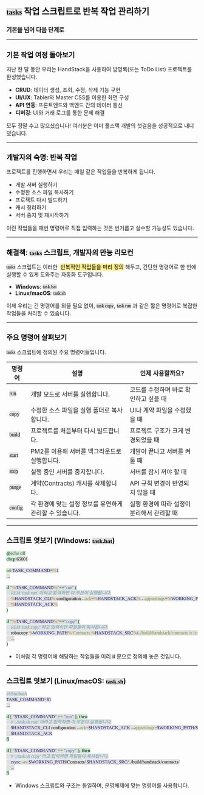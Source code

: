 ﻿---
marp: true
theme: gaia
_class: lead
footer: QCN
paginate: true
backgroundColor: #fff
---

<style>
:root {
  font-family: Pretendard;
  --border-color: #303030;
  --text-color: #0a0a0a;
  --bg-color-alt: #dadada;
  --mark-background: #ffef92;
}

h1 {
  border-bottom: none;
  font-size: 1.6em;
}

h2 {
  border-bottom: none;
  font-size: 1.3em;
}

h3 {
  font-size: 1.1em;
}

h4 {
  font-size: 1.05em;
}

h5 {
  font-size: 1em;
}

h6 {
  font-size: 0.9em;
}

h1,
h2,
h3,
h4,
h5,
h6 {
  color: var(--text-color);
}

code:not([class*="language-"]) {
  font-family: D2Coding;
  color: #000;
  vertical-align: text-bottom;
  background-color: rgba(100, 100, 100, 0.2);
}

section {
  padding: 1rem;
  border-bottom: 1px solid #000;
  background-image: linear-gradient(to bottom right, #f7f7f7 0%, #d3d3d3 100%);
}

section > h2 {
  border-bottom: 4px solid #17344f;
}

section table {
    margin: auto;
    margin-top: 1rem;
    font-size: 28px;
}

section::after {
  font-size: 0.75em;
  content: attr(data-marpit-pagination) " / " attr(data-marpit-pagination-total);
}

img[alt~="center"] {
  display: block;
  margin: 0 auto;
}

blockquote {
  font-size: 26px;
  border-left: 8px solid var(--border-color);
  background: var(--bg-color-alt);
  margin: 0.5em;
  padding: 0.5em;
}

blockquote::before,
blockquote::after {
    content: '';
}

mark {
  background-color: var(--mark-background);
  padding: 0 2px 2px;
  border-radius: 4px;
  margin: 0 2px;
}

section.tinytext>p,
section.tinytext>ul,
section.tinytext>blockquote {
  font-size: 0.65em;
}
</style>

# `tasks` 작업 스크립트로 반복 작업 관리하기

### 기본을 넘어 다음 단계로

---

## 기본 작업 여정 돌아보기

지난 한 달 동안 우리는 HandStack을 사용하여 방명록(또는 ToDo List) 프로젝트를 완성했습니다.

- **CRUD**: 데이터 생성, 조회, 수정, 삭제 기능 구현
- **UI/UX**: Tabler와 Master CSS를 이용한 화면 구성
- **API 연동**: 프론트엔드와 백엔드 간의 데이터 통신
- **디버깅**: UI와 거래 로그를 통한 문제 해결

모두 정말 수고 많으셨습니다! 여러분은 이미 풀스택 개발의 첫걸음을 성공적으로 내디뎠습니다.

---

## 개발자의 숙명: 반복 작업

프로젝트를 진행하면서 우리는 매일 같은 작업들을 반복하게 됩니다.

- 개발 서버 실행하기
- 수정한 소스 파일 복사하기
- 프로젝트 다시 빌드하기
- 캐시 정리하기
- 서버 중지 및 재시작하기

이런 작업들을 매번 명령어로 직접 입력하는 것은 번거롭고 실수할 가능성도 있습니다.

---

## 해결책: `tasks` 스크립트, 개발자의 만능 리모컨

`tasks` 스크립트는 이러한 <mark>반복적인 작업들을 미리 정의</mark>해두고, 간단한 명령어로 한 번에 실행할 수 있게 도와주는 자동화 도구입니다.

- **Windows**: `task.bat`
- **Linux/macOS**: `task.sh`

이제 우리는 긴 명령어를 외울 필요 없이, `task copy`, `task run` 과 같은 짧은 명령어로 복잡한 작업들을 처리할 수 있습니다.

---

## 주요 명령어 살펴보기

`tasks` 스크립트에 정의된 주요 명령어들입니다.

| 명령어 | 설명 | 언제 사용할까요? |
|---|---|---|
| `run` | 개발 모드로 서버를 실행합니다. | 코드를 수정하며 바로 확인하고 싶을 때 |
| `copy`| 수정한 소스 파일을 실행 폴더로 복사합니다. | UI나 계약 파일을 수정했을 때 |
| `build`| 프로젝트를 처음부터 다시 빌드합니다. | 프로젝트 구조가 크게 변경되었을 때 |
| `start`| PM2를 이용해 서버를 백그라운드로 실행합니다. | 개발이 끝나고 서버를 켜둘 때 |
| `stop` | 실행 중인 서버를 중지합니다. | 서버를 잠시 꺼야 할 때 |
| `purge`| 계약(Contracts) 캐시를 삭제합니다. | API 규칙 변경이 반영되지 않을 때 |
| `config`| 각 환경에 맞는 설정 정보를 유연하게 관리할 수 있습니다. | 실행 환경에 따라 설정이 분리해서 관리할 때 |

---

## 스크립트 엿보기 (Windows: `task.bat`)

```bat
@echo off
chcp 65001

set TASK_COMMAND=%1
...

if "%TASK_COMMAND%"=="run" (
    REM 'task run' 이라고 입력하면 이 부분이 실행됩니다.
    %HANDSTACK_CLI% configuration --ack=%HANDSTACK_ACK% --appsettings=%WORKING_PATH%/Settings/ack.%TASK_SETTING%.json
    %HANDSTACK_ACK%
)

if "%TASK_COMMAND%"=="copy" (
    REM 'task copy' 라고 입력하면 파일들이 복사됩니다.
    robocopy %WORKING_PATH%/Contracts %HANDSTACK_SRC%/../build/handstack/contracts /e /copy:dat
    ...
)
```
- 이처럼 각 명령어에 해당하는 작업들을 미리 `if` 문으로 정의해 놓은 것입니다.

---

## 스크립트 엿보기 (Linux/macOS: `task.sh`)

```bash
#!/bin/bash
TASK_COMMAND=$1
...

if [ "$TASK_COMMAND" == "run" ]; then
    # './task.sh run' 이라고 입력하면 이 부분이 실행됩니다.
    $HANDSTACK_CLI configuration --ack=$HANDSTACK_ACK --appsettings=$WORKING_PATH/Settings/ack.$TASK_SETTING.json
    $HANDSTACK_ACK
fi

if [ "$TASK_COMMAND" == "copy" ]; then
    # './task.sh copy' 라고 입력하면 파일들이 복사됩니다.
    rsync -av $WORKING_PATH/Contracts/ $HANDSTACK_SRC/../build/handstack/contracts/
    ...
fi
```
- Windows 스크립트와 구조는 동일하며, 운영체제에 맞는 명령어를 사용합니다.
